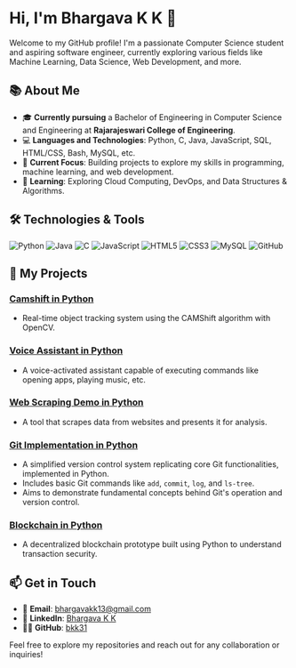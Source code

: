 # Hi, I'm Bhargava K K 👋

Welcome to my GitHub profile! I'm a passionate Computer Science student and aspiring software engineer, currently exploring various fields like Machine Learning, Data Science, Web Development, and more.

## 📚 About Me

- 🎓 **Currently pursuing** a Bachelor of Engineering in Computer Science and Engineering at **Rajarajeswari College of Engineering**.
- 💻 **Languages and Technologies**: Python, C, Java, JavaScript, SQL, HTML/CSS, Bash, MySQL, etc.
- 🔭 **Current Focus**: Building projects to explore my skills in programming, machine learning, and web development.
- 🌱 **Learning**: Exploring Cloud Computing, DevOps, and Data Structures & Algorithms.

## 🛠️ Technologies & Tools

![Python](https://img.shields.io/badge/Python-3776AB?style=flat&logo=python&logoColor=white)
![Java](https://img.shields.io/badge/Java-007396?style=flat&logo=java&logoColor=white)
![C](https://img.shields.io/badge/C-A8B9CC?style=flat&logo=c&logoColor=white)
![JavaScript](https://img.shields.io/badge/JavaScript-F7DF1E?style=flat&logo=javascript&logoColor=black)
![HTML5](https://img.shields.io/badge/HTML5-E34F26?style=flat&logo=html5&logoColor=white)
![CSS3](https://img.shields.io/badge/CSS3-1572B6?style=flat&logo=css3&logoColor=white)
![MySQL](https://img.shields.io/badge/MySQL-4479A1?style=flat&logo=mysql&logoColor=white)
![GitHub](https://img.shields.io/badge/GitHub-181717?style=flat&logo=github&logoColor=white)

## 📌 My Projects

### [Camshift in Python](https://github.com/BKK31/camshift)
- Real-time object tracking system using the CAMShift algorithm with OpenCV.

### [Voice Assistant in Python](https://github.com/BKK31/assistant)
- A voice-activated assistant capable of executing commands like opening apps, playing music, etc.

### [Web Scraping Demo in Python](https://github.com/BKK31/web-scraping)
- A tool that scrapes data from websites and presents it for analysis.

### [Git Implementation in Python](https://github.com/BKK31/git)
- A simplified version control system replicating core Git functionalities, implemented in Python.
- Includes basic Git commands like `add`, `commit`, `log`, and `ls-tree`.
- Aims to demonstrate fundamental concepts behind Git's operation and version control.

### [Blockchain in Python](https://github.com/BKK31/blockchain)
- A decentralized blockchain prototype built using Python to understand transaction security.

## 📫 Get in Touch

- 📧 **Email**: [bhargavakk13@gmail.com](mailto:bhargavakk13@gmail.com)
- 💼 **LinkedIn**: [Bhargava K K](https://www.linkedin.com/in/bhargava-k-k)
- 🧑‍💻 **GitHub**: [bkk31](https://github.com/bkk31)

Feel free to explore my repositories and reach out for any collaboration or inquiries!
